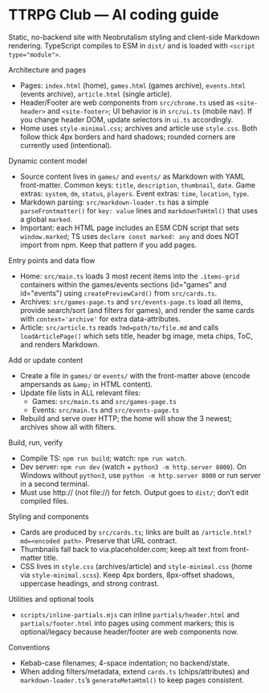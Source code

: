 # TTRPG Club — AI coding guide

Static, no-backend site with Neobrutalism styling and client-side Markdown rendering. TypeScript compiles to ESM in `dist/` and is loaded with `<script type="module">`.

Architecture and pages
- Pages: `index.html` (home), `games.html` (games archive), `events.html` (events archive), `article.html` (single article).
- Header/Footer are web components from `src/chrome.ts` used as `<site-header>` and `<site-footer>`; UI behavior is in `src/ui.ts` (mobile nav). If you change header DOM, update selectors in `ui.ts` accordingly.
- Home uses `style-minimal.css`; archives and article use `style.css`. Both follow thick 4px borders and hard shadows; rounded corners are currently used (intentional).

Dynamic content model
- Source content lives in `games/` and `events/` as Markdown with YAML front-matter. Common keys: `title`, `description`, `thumbnail`, `date`. Game extras: `system`, `dm`, `status`, `players`. Event extras: `time`, `location`, `type`.
- Markdown parsing: `src/markdown-loader.ts` has a simple `parseFrontmatter()` for `key: value` lines and `markdownToHtml()` that uses a global `marked`.
- Important: each HTML page includes an ESM CDN script that sets `window.marked`; TS uses `declare const marked: any` and does NOT import from npm. Keep that pattern if you add pages.

Entry points and data flow
- Home: `src/main.ts` loads 3 most recent items into the `.items-grid` containers within the games/events sections (id="games" and id="events") using `createPreviewCard()` from `src/cards.ts`.
- Archives: `src/games-page.ts` and `src/events-page.ts` load all items, provide search/sort (and filters for games), and render the same cards with `context='archive'` for extra data-attributes.
- Article: `src/article.ts` reads `?md=path/to/file.md` and calls `loadArticlePage()` which sets title, header bg image, meta chips, ToC, and renders Markdown.

Add or update content
- Create a file in `games/` or `events/` with the front-matter above (encode ampersands as `&amp;` in HTML content).
- Update file lists in ALL relevant files:
  - Games: `src/main.ts` and `src/games-page.ts`
  - Events: `src/main.ts` and `src/events-page.ts`
- Rebuild and serve over HTTP; the home will show the 3 newest; archives show all with filters.

Build, run, verify
- Compile TS: `npm run build`; watch: `npm run watch`.
- Dev server: `npm run dev` (watch + `python3 -m http.server 8000`). On Windows without `python3`, use `python -m http.server 8000` or run server in a second terminal.
- Must use http:// (not file://) for fetch. Output goes to `dist/`; don’t edit compiled files.

Styling and components
- Cards are produced by `src/cards.ts`; links are built as `/article.html?md=<encoded path>`. Preserve that URL contract.
- Thumbnails fall back to via.placeholder.com; keep alt text from front-matter title.
- CSS lives in `style.css` (archives/article) and `style-minimal.css` (home via `style-minimal.scss`). Keep 4px borders, 8px-offset shadows, uppercase headings, and strong contrast.

Utilities and optional tools
- `scripts/inline-partials.mjs` can inline `partials/header.html` and `partials/footer.html` into pages using comment markers; this is optional/legacy because header/footer are web components now.

Conventions
- Kebab-case filenames; 4-space indentation; no backend/state.
- When adding filters/metadata, extend `cards.ts` (chips/attributes) and `markdown-loader.ts`’s `generateMetaHtml()` to keep pages consistent.
